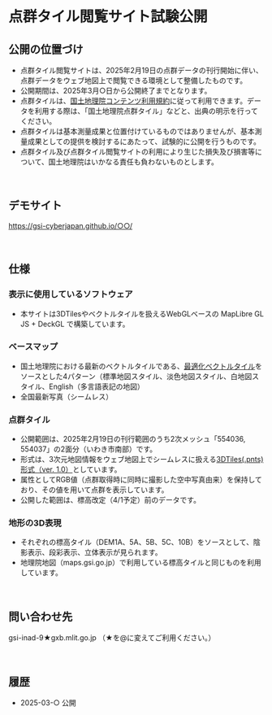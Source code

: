 # 点群タイル閲覧サイト試験公開

## 公開の位置づけ
* 点群タイル閲覧サイトは、2025年2月19日の点群データの刊行開始に伴い、点群データをウェブ地図上で閲覧できる環境として整備したものです。
* 公開期間は、2025年3月○日から公開終了までとなります。
* 点群タイルは、[国土地理院コンテンツ利用規約](https://www.gsi.go.jp/kikakuchousei/kikakuchousei40182.html)に従って利用できます。データを利用する際は、「国土地理院点群タイル」などと、出典の明示を行ってください。
* 点群タイルは基本測量成果と位置付けているものではありませんが、基本測量成果としての提供を検討するにあたって、試験的に公開を行うものです。
* 点群タイル及び点群タイル閲覧サイトの利用により生じた損失及び損害等について、国土地理院はいかなる責任も負わないものとします。

<br />

## デモサイト
https://gsi-cyberjapan.github.io/○○/

<br />

## 仕様

### 表示に使用しているソフトウェア
* 本サイトは3DTilesやベクトルタイルを扱えるWebGLベースの MapLibre GL JS + DeckGL で構築しています。

### ベースマップ
* 国土地理院における最新のベクトルタイルである、[最適化ベクトルタイル](https://github.com/gsi-cyberjapan/optimal_bvmap)をソースとした4パターン（標準地図スタイル、淡色地図スタイル、白地図スタイル、English（多言語表記の地図）
* 全国最新写真（シームレス）

### 点群タイル
* 公開範囲は、2025年2月19日の刊行範囲のうち2次メッシュ「554036, 554037」の2面分（いわき市南部）です。
* 形式は、3次元地図情報をウェブ地図上でシームレスに扱える[3DTiles(.pnts)形式（ver. 1.0）](https://www.ogc.org/publications/standard/3dtiles/)としています。
* 属性としてRGB値（点群取得時に同時に撮影した空中写真由来）を保持しており、その値を用いて点群を表示しています。
* 公開した範囲は、標高改定（4/1予定）前のデータです。

### 地形の3D表現
* それぞれの標高タイル（DEM1A、5A、5B、5C、10B）をソースとして、陰影表示、段彩表示、立体表示が見られます。
* 地理院地図（maps.gsi.go.jp）で利用している標高タイルと同じものを利用しています。

<br />

## 問い合わせ先
gsi-inad-9★gxb.mlit.go.jp （★を@に変えてご利用ください。）

<br />

## 履歴
- 2025-03-○ 公開


